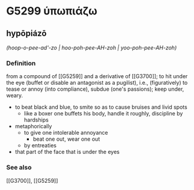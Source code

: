 # G5299 ὑπωπιάζω

## hypōpiázō

_(hoop-o-pee-ad'-zo | hoo-poh-pee-AH-zoh | yoo-poh-pee-AH-zoh)_

### Definition

from a compound of [[G5259]] and a derivative of [[G3700]]; to hit under the eye (buffet or disable an antagonist as a pugilist), i.e., (figuratively) to tease or annoy (into compliance), subdue (one's passions); keep under, weary.

- to beat black and blue, to smite so as to cause bruises and livid spots
  - like a boxer one buffets his body, handle it roughly, discipline by hardships
- metaphorically
  - to give one intolerable annoyance
    - beat one out, wear one out
  - by entreaties
- that part of the face that is under the eyes

### See also

[[G3700]], [[G5259]]

